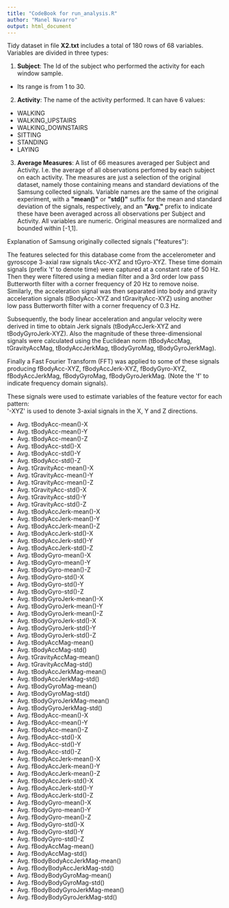```yaml
---
title: "CodeBook for run_analysis.R"
author: "Manel Navarro"
output: html_document
---
```


Tidy dataset in file **X2.txt** includes a total of 180 rows of 68 variables. Variables are divided in three types:

1. **Subject**: The Id of the subject who performed the activity for each window sample.

+ Its range is from 1 to 30.

2. **Activity**: The name of the activity performed. It can have 6 values:

+ WALKING
+ WALKING_UPSTAIRS
+ WALKING_DOWNSTAIRS
+ SITTING
+ STANDING
+ LAYING

3. **Average Measures**: A list of 66 measures averaged per Subject and Activity. I.e. the average of all observations perfomed by each subject on each activity. The measures are just a selection of the original dataset, namely those containing means and standard deviations of the Samsung collected signals. Variable names are the same of the original experiment, with a **"mean()"** or **"std()"** suffix for the mean and standard deviation of the signals, respectively, and an **"Avg."** prefix to indicate these have been averaged across all observations per Subject and Activity. All variables are numeric. Original measures are normalized and bounded within [-1,1].

Explanation of Samsung originally collected signals ("features"):

The features selected for this database come from the accelerometer and gyroscope 3-axial raw signals tAcc-XYZ and tGyro-XYZ. 
These time domain signals (prefix 't' to denote time) were captured at a constant rate of 50 Hz. Then they were filtered using a median filter and a 3rd order low pass Butterworth filter with a corner frequency of 20 Hz to remove noise. Similarly, the acceleration signal was then separated into body and gravity acceleration signals (tBodyAcc-XYZ and tGravityAcc-XYZ) using another low pass Butterworth filter with a corner frequency of 0.3 Hz. 

Subsequently, the body linear acceleration and angular velocity were derived in time to obtain Jerk signals (tBodyAccJerk-XYZ and tBodyGyroJerk-XYZ). Also the magnitude of these three-dimensional signals were calculated using the Euclidean norm (tBodyAccMag, tGravityAccMag, tBodyAccJerkMag, tBodyGyroMag, tBodyGyroJerkMag). 

Finally a Fast Fourier Transform (FFT) was applied to some of these signals producing fBodyAcc-XYZ, fBodyAccJerk-XYZ, fBodyGyro-XYZ, fBodyAccJerkMag, fBodyGyroMag, fBodyGyroJerkMag. (Note the 'f' to indicate frequency domain signals). 

These signals were used to estimate variables of the feature vector for each pattern:  
'-XYZ' is used to denote 3-axial signals in the X, Y and Z directions.

+ Avg. tBodyAcc-mean()-X
+ Avg. tBodyAcc-mean()-Y
+ Avg. tBodyAcc-mean()-Z
+ Avg. tBodyAcc-std()-X
+ Avg. tBodyAcc-std()-Y
+ Avg. tBodyAcc-std()-Z
+ Avg. tGravityAcc-mean()-X
+ Avg. tGravityAcc-mean()-Y
+ Avg. tGravityAcc-mean()-Z
+ Avg. tGravityAcc-std()-X
+ Avg. tGravityAcc-std()-Y
+ Avg. tGravityAcc-std()-Z
+ Avg. tBodyAccJerk-mean()-X
+ Avg. tBodyAccJerk-mean()-Y
+ Avg. tBodyAccJerk-mean()-Z
+ Avg. tBodyAccJerk-std()-X
+ Avg. tBodyAccJerk-std()-Y
+ Avg. tBodyAccJerk-std()-Z
+ Avg. tBodyGyro-mean()-X
+ Avg. tBodyGyro-mean()-Y
+ Avg. tBodyGyro-mean()-Z
+ Avg. tBodyGyro-std()-X
+ Avg. tBodyGyro-std()-Y
+ Avg. tBodyGyro-std()-Z
+ Avg. tBodyGyroJerk-mean()-X
+ Avg. tBodyGyroJerk-mean()-Y
+ Avg. tBodyGyroJerk-mean()-Z
+ Avg. tBodyGyroJerk-std()-X
+ Avg. tBodyGyroJerk-std()-Y
+ Avg. tBodyGyroJerk-std()-Z
+ Avg. tBodyAccMag-mean()
+ Avg. tBodyAccMag-std()
+ Avg. tGravityAccMag-mean()
+ Avg. tGravityAccMag-std()
+ Avg. tBodyAccJerkMag-mean()
+ Avg. tBodyAccJerkMag-std()
+ Avg. tBodyGyroMag-mean()
+ Avg. tBodyGyroMag-std()
+ Avg. tBodyGyroJerkMag-mean()
+ Avg. tBodyGyroJerkMag-std()
+ Avg. fBodyAcc-mean()-X
+ Avg. fBodyAcc-mean()-Y
+ Avg. fBodyAcc-mean()-Z
+ Avg. fBodyAcc-std()-X
+ Avg. fBodyAcc-std()-Y
+ Avg. fBodyAcc-std()-Z
+ Avg. fBodyAccJerk-mean()-X
+ Avg. fBodyAccJerk-mean()-Y
+ Avg. fBodyAccJerk-mean()-Z
+ Avg. fBodyAccJerk-std()-X
+ Avg. fBodyAccJerk-std()-Y
+ Avg. fBodyAccJerk-std()-Z
+ Avg. fBodyGyro-mean()-X
+ Avg. fBodyGyro-mean()-Y
+ Avg. fBodyGyro-mean()-Z
+ Avg. fBodyGyro-std()-X
+ Avg. fBodyGyro-std()-Y
+ Avg. fBodyGyro-std()-Z
+ Avg. fBodyAccMag-mean()
+ Avg. fBodyAccMag-std()
+ Avg. fBodyBodyAccJerkMag-mean()
+ Avg. fBodyBodyAccJerkMag-std()
+ Avg. fBodyBodyGyroMag-mean()
+ Avg. fBodyBodyGyroMag-std()
+ Avg. fBodyBodyGyroJerkMag-mean()
+ Avg. fBodyBodyGyroJerkMag-std()
